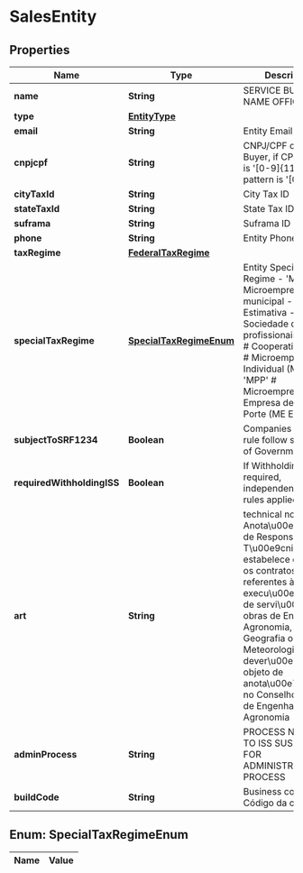 
# SalesEntity

## Properties
Name | Type | Description | Notes
------------ | ------------- | ------------- | -------------
**name** | **String** | SERVICE BUYER NAME OFFICIAL |  [optional]
**type** | [**EntityType**](EntityType.md) |  | 
**email** | **String** | Entity Email |  [optional]
**cnpjcpf** | **String** | CNPJ/CPF of Sales Buyer, if CPF pattern is &#39;[0-9]{11}&#39; if CNPJ pattern is &#39;[0-9]{14}&#39; |  [optional]
**cityTaxId** | **String** | City Tax ID |  [optional]
**stateTaxId** | **String** | State Tax ID |  [optional]
**suframa** | **String** | Suframa ID |  [optional]
**phone** | **String** | Entity Phone |  [optional]
**taxRegime** | [**FederalTaxRegime**](FederalTaxRegime.md) |  | 
**specialTaxRegime** | [**SpecialTaxRegimeEnum**](#SpecialTaxRegimeEnum) | Entity Special Tax Regime  - &#39;MEM&#39; # Microempresa municipal - &#39;EST&#39; # Estimativa - &#39;SPR&#39; # Sociedade de profissionais - &#39;COP&#39; # Cooperativa - &#39;MEI&#39; # Microempresário Individual (MEI) - &#39;MPP&#39; # Microempresário e Empresa de Pequeno Porte (ME EPP)  |  [optional]
**subjectToSRF1234** | **Boolean** | Companies subject to rule follow same rule of Government |  [optional]
**requiredWithholdingISS** | **Boolean** | If Withholding ISS is required, independently the rules applied. |  [optional]
**art** | **String** | technical note. Anota\\u00e7\\u00e3o de Responsabilidade T\\u00e9cnica-ART, estabelece que todos os contratos referentes à  execu\\u00e7\\u00e3o de servi\\u00e7os ou obras de Engenharia, Agronomia, Geologia, Geografia ou Meteorologia dever\\u00e3o ser objeto de anota\\u00e7\\u00e3o no Conselho Regional de Engenharia e Agronomia |  [optional]
**adminProcess** | **String** | PROCESS NUMBER TO ISS SUSPENDED FOR ADMINISTRATIVE PROCESS |  [optional]
**buildCode** | **String** | Business code. Código da obra OBRA |  [optional]


<a name="SpecialTaxRegimeEnum"></a>
## Enum: SpecialTaxRegimeEnum
Name | Value
---- | -----



